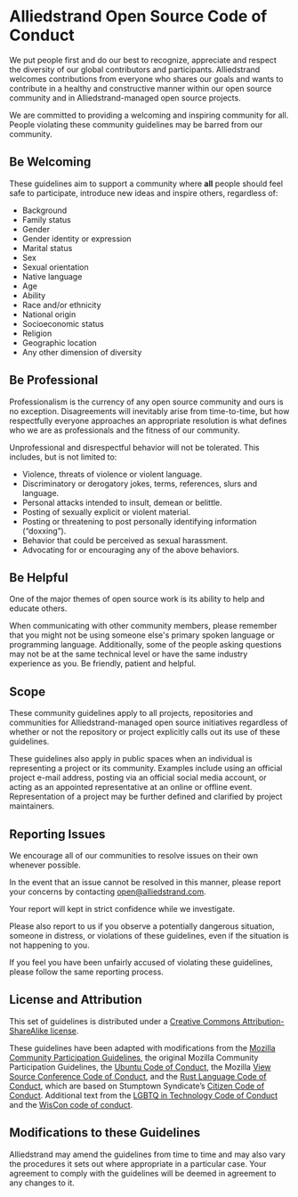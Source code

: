 # Alliedstrand Open Source Code of Conduct

We put people first and do our best to recognize, appreciate and respect the
diversity of our global contributors and participants. Alliedstrand
welcomes contributions from everyone who shares our goals and wants to
contribute in a healthy and constructive manner within our open source community
and in Alliedstrand-managed open source projects.

We are committed to providing a welcoming and inspiring community for all.
People violating these community guidelines may be barred from our community.

## Be Welcoming

These guidelines aim to support a community where **all** people should feel safe to
participate, introduce new ideas and inspire others, regardless of:

- Background
- Family status
- Gender
- Gender identity or expression
- Marital status
- Sex
- Sexual orientation
- Native language
- Age
- Ability
- Race and/or ethnicity
- National origin
- Socioeconomic status
- Religion
- Geographic location
- Any other dimension of diversity

## Be Professional

Professionalism is the currency of any open source community and ours is no exception.
Disagreements will inevitably arise from time-to-time, but how respectfully everyone approaches
an appropriate resolution is what defines who we are as professionals and the fitness of
our community.

Unprofessional and disrespectful behavior will not be tolerated. This includes, but
is not limited to:

- Violence, threats of violence or violent language.
- Discriminatory or derogatory jokes, terms, references, slurs and language.
- Personal attacks intended to insult, demean or belittle.
- Posting of sexually explicit or violent material.
- Posting or threatening to post personally identifying information (“doxxing”).
- Behavior that could be perceived as sexual harassment.
- Advocating for or encouraging any of the above behaviors.

## Be Helpful

One of the major themes of open source work is its ability to help and educate others.

When communicating with other community members, please remember that you might not be
using someone else's primary spoken language or programming language. Additionally,
some of the people asking questions may not be at the same technical level or have the
same industry experience as you. Be friendly, patient and helpful.

## Scope

These community guidelines apply to all projects, repositories and communities for
Alliedstrand-managed open source initiatives regardless of whether or not the repository or
project explicitly calls out its use of these guidelines.

These guidelines also apply in public spaces when an individual is representing a project
or its community. Examples include using an official project e-mail address, posting via an
official social media account, or acting as an appointed representative at an online or
offline event. Representation of a project may be further defined and clarified by project
maintainers.

## Reporting Issues

We encourage all of our communities to resolve issues on their own whenever possible.

In the event that an issue cannot be resolved in this manner, please report your concerns by
contacting [open@alliedstrand.com](mailto:open@alliedstrand.com).

Your report will kept in strict confidence while we investigate.

Please also report to us if you observe a potentially dangerous situation,
someone in distress, or violations of these guidelines, even if the situation is
not happening to you.

If you feel you have been unfairly accused of violating these guidelines, please
follow the same reporting process.

## License and Attribution

This set of guidelines is distributed under a
[Creative Commons Attribution-ShareAlike license](https://creativecommons.org/licenses/by-sa/3.0/).

These guidelines have been adapted with modifications from the
[Mozilla Community Participation Guidelines](https://www.mozilla.org/en-US/about/governance/policies/participation/),
the original Mozilla Community Participation Guidelines, the
[Ubuntu Code of Conduct](https://www.ubuntu.com/about/about-ubuntu/conduct),
the Mozilla [View Source Conference Code of Conduct](https://viewsourceconf.org/berlin-2016/code-of-conduct/),
and the [Rust Language Code of Conduct](https://www.rust-lang.org/conduct.html),
which are based on Stumptown Syndicate’s [Citizen Code of Conduct](http://citizencodeofconduct.org/).
Additional text from the [LGBTQ in Technology Code of Conduct](http://lgbtq.technology/coc.html)
and the [WisCon code of conduct](http://wiscon.net/policies/anti-harassment/code-of-conduct/).

## Modifications to these Guidelines

Alliedstrand may amend the guidelines from time to time and may also
vary the procedures it sets out where appropriate in a particular case. Your
agreement to comply with the guidelines will be deemed in agreement to any changes
to it.
